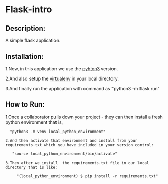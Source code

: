 # Flask-intro

## Description:
 A simple flask application.

 ## Installation:
  1.Now, in this application we use the [pyhton3](https://pip.pypa.io/en/stable/) version.
  
  2.And also  setup the [virtualenv](https://docs.python.org/3/tutorial/venv.html) in your local directory.

  3.And finally run the application with command as "python3 -m flask run"

  ## How to Run:
   1.Once a collaborator pulls down your project - they can then install a fresh python environment that is,

      "python3 -m venv local_python_environment"
    
    2.And then activate that environment and install from your requirements.txt which you have included in your version control:

       "source local_python_environment/bin/activate"

    3.Then after we install  the requirements.txt file in our local directory that is like:
    
         "(local_python_environment) $ pip install -r requirements.txt"